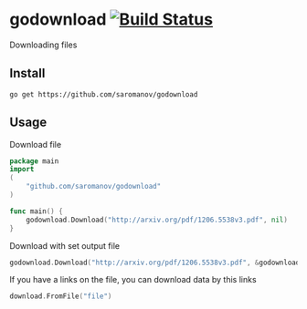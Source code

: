 # godownload [![Build Status](https://travis-ci.org/saromanov/godownload.svg?branch=master)](https://travis-ci.org/saromanov/godownload)

Downloading files

## Install

``` 
go get https://github.com/saromanov/godownload
```

## Usage

Download file

```go
package main
import
(
	"github.com/saromanov/godownload"
)

func main() { 
    godownload.Download("http://arxiv.org/pdf/1206.5538v3.pdf", nil)
}

```

Download with set output file
```go
godownload.Download("http://arxiv.org/pdf/1206.5538v3.pdf", &godownload.Options{Outpath: "fun.pdf"})
```

If you have a links on the file, you can download data by this links

```go
download.FromFile("file")
```
